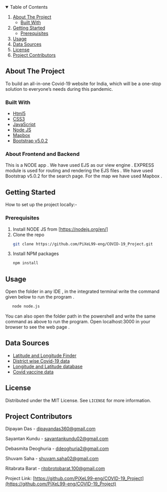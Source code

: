 
<details open="open">
  <summary>Table of Contents</summary>
  <ol>
    <li>
      <a href="#about-the-project">About The Project</a>
      <ul>
        <li><a href="#built-with">Built With</a></li>
      </ul>
    </li>
    <li>
      <a href="#getting-started">Getting Started</a>
      <ul>
        <li><a href="#prerequisites">Prerequisites</a></li>
        </ul>
    </li>
    <li><a href="#usage">Usage</a></li>
    <li><a href="#data-sources">Data Sources</a></li>
    <li><a href="#license">License</a></li>
    <li><a href="#project-contributors">Project Contributors</a></li>
  </ol>
</details>


## About The Project

To build an all-in-one Covid-19 website for India, which will be a one-stop solution to everyone’s needs during this pandemic.

### Built With

* [Html5](https://en.wikipedia.org/wiki/HTML5)
* [CSS3](https://en.wikipedia.org/wiki/CSS)
* [JavaScript](https://www.javascript.com/)
* [Node JS](https://nodejs.org/en/)
* [Mapbox](https://www.mapbox.com/)
* [Bootstrap v5.0.2](https://getbootstrap.com/)


### About Frontend and Backend

This is a NODE app . We have used EJS as our view engine . EXPRESS module is used for routing and rendering the EJS files .
We have used Bootstrap v5.0.2 for the search page. For the map we have used Mapbox .

## Getting Started

How to set up the project locally:-

### Prerequisites

1. Install NODE JS from [https://nodejs.org/en/] 
2. Clone the repo
   ```sh
   git clone https://github.com/PiXeL99-eng/COVID-19_Project.git
   ```
3. Install NPM packages
   ```sh
   npm install
   ```

## Usage

Open the folder in any IDE , in the integrated terminal write the command given below to run the program . 
```sh
   node node.js
   ```
You can also open the folder path in the powershell and write the same command as above to run the program.
Open localhost:3000 in your browser to see the web page .


## Data Sources
* [Latitude and Longitude Finder](https://www.latlong.net/)
* [District wise Covid-19 data](https://api.covid19india.org/v2/state_district_wise.json)
* [Longitude and Latitude database](https://raw.githubusercontent.com/dipayandas2002/udemy/main/exp/longlat.json)
* [Covid vaccine data](https://cdn-api.co-vin.in/api/v2/appointment/sessions/public/findByPin?pincode=pincode&date=date-month-year)


## License

Distributed under the MIT License. See `LICENSE` for more information.


## Project Contributors

Dipayan Das - dipayandas360@gmail.com

Sayantan Kundu - sayantankundu02@gmail.com

Debasmita Deoghuria - ddeoghuria2@gmail.com

Shuvam Saha - shuvam.saha02@gmail.com

Ritabrata Barat - ritobrotobarat.100@gmail.com


Project Link: [https://github.com/PiXeL99-eng/COVID-19_Project](https://github.com/PiXeL99-eng/COVID-19_Project)

